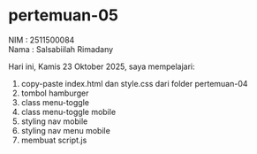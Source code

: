 # pertemuan-05
NIM : 2511500084<br>
Nama : Salsabiilah Rimadany<br>

Hari ini, Kamis 23 Oktober 2025, saya mempelajari:
<ol>
 <li>copy-paste index.html dan style.css dari folder pertemuan-04</li>
 <li>tombol hamburger</li>
 <li>class menu-toggle</li>
 <li>class menu-toggle mobile</li>
 <li>styling nav mobile</li>
 <li>styling nav menu mobile</li>
 <li>membuat script.js</li>
 </ol>